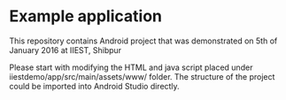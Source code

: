 # Example application 
This repository contains Android project that was demonstrated on 5th of January 2016 at IIEST, Shibpur

Please start with modifying the HTML and java script placed under iiestdemo/app/src/main/assets/www/
folder. The structure of the project could be imported into Android Studio directly.
